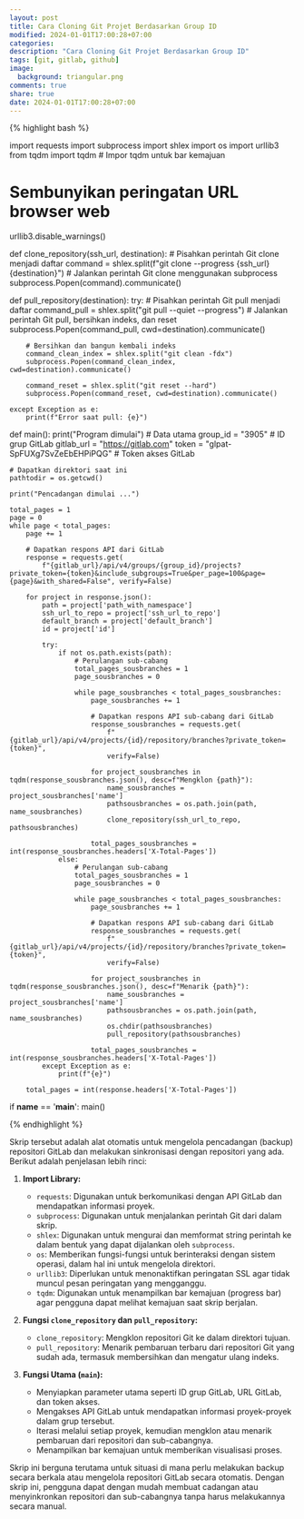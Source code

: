 ```yaml
---
layout: post
title: Cara Cloning Git Projet Berdasarkan Group ID
modified: 2024-01-01T17:00:28+07:00
categories:
description: "Cara Cloning Git Projet Berdasarkan Group ID"
tags: [git, gitlab, github]
image:
  background: triangular.png
comments: true
share: true
date: 2024-01-01T17:00:28+07:00
---
```


{% highlight bash %} 

import requests
import subprocess
import shlex
import os
import urllib3
from tqdm import tqdm  # Impor tqdm untuk bar kemajuan

# Sembunyikan peringatan URL browser web
urllib3.disable_warnings()

def clone_repository(ssh_url, destination):
    # Pisahkan perintah Git clone menjadi daftar
    command = shlex.split(f"git clone --progress {ssh_url} {destination}")
    # Jalankan perintah Git clone menggunakan subprocess
    subprocess.Popen(command).communicate()

def pull_repository(destination):
    try:
        # Pisahkan perintah Git pull menjadi daftar
        command_pull = shlex.split("git pull --quiet --progress")
        # Jalankan perintah Git pull, bersihkan indeks, dan reset
        subprocess.Popen(command_pull, cwd=destination).communicate()
        
        # Bersihkan dan bangun kembali indeks
        command_clean_index = shlex.split("git clean -fdx")
        subprocess.Popen(command_clean_index, cwd=destination).communicate()

        command_reset = shlex.split("git reset --hard")
        subprocess.Popen(command_reset, cwd=destination).communicate()

    except Exception as e:
        print(f"Error saat pull: {e}")

def main():
    print("Program dimulai")
    # Data utama
    group_id = "3905"  # ID grup GitLab
    gitlab_url = "https://gitlab.com"
    token = "glpat-SpFUXg7SvZeEbEHPiPQG"  # Token akses GitLab

    # Dapatkan direktori saat ini
    pathtodir = os.getcwd()

    print("Pencadangan dimulai ...")

    total_pages = 1
    page = 0
    while page < total_pages:
        page += 1

        # Dapatkan respons API dari GitLab
        response = requests.get(
            f"{gitlab_url}/api/v4/groups/{group_id}/projects?private_token={token}&include_subgroups=True&per_page=100&page={page}&with_shared=False", verify=False)
        
        for project in response.json():
            path = project['path_with_namespace']
            ssh_url_to_repo = project['ssh_url_to_repo']
            default_branch = project['default_branch']
            id = project['id']

            try:
                if not os.path.exists(path):
                    # Perulangan sub-cabang
                    total_pages_sousbranches = 1
                    page_sousbranches = 0

                    while page_sousbranches < total_pages_sousbranches:
                        page_sousbranches += 1

                        # Dapatkan respons API sub-cabang dari GitLab
                        response_sousbranches = requests.get(
                            f"{gitlab_url}/api/v4/projects/{id}/repository/branches?private_token={token}",
                            verify=False)

                        for project_sousbranches in tqdm(response_sousbranches.json(), desc=f"Mengklon {path}"):
                            name_sousbranches = project_sousbranches['name']
                            pathsousbranches = os.path.join(path, name_sousbranches)
                            clone_repository(ssh_url_to_repo, pathsousbranches)

                        total_pages_sousbranches = int(response_sousbranches.headers['X-Total-Pages'])
                else:
                    # Perulangan sub-cabang
                    total_pages_sousbranches = 1
                    page_sousbranches = 0

                    while page_sousbranches < total_pages_sousbranches:
                        page_sousbranches += 1

                        # Dapatkan respons API sub-cabang dari GitLab
                        response_sousbranches = requests.get(
                            f"{gitlab_url}/api/v4/projects/{id}/repository/branches?private_token={token}",
                            verify=False)

                        for project_sousbranches in tqdm(response_sousbranches.json(), desc=f"Menarik {path}"):
                            name_sousbranches = project_sousbranches['name']
                            pathsousbranches = os.path.join(path, name_sousbranches)
                            os.chdir(pathsousbranches)
                            pull_repository(pathsousbranches)

                        total_pages_sousbranches = int(response_sousbranches.headers['X-Total-Pages'])
            except Exception as e:
                print(f"{e}")

        total_pages = int(response.headers['X-Total-Pages'])

if __name__ == '__main__':
    main()

{% endhighlight %}


Skrip tersebut adalah alat otomatis untuk mengelola pencadangan (backup) repositori GitLab dan melakukan sinkronisasi dengan repositori yang ada. Berikut adalah penjelasan lebih rinci:

1. **Import Library:**
   - `requests`: Digunakan untuk berkomunikasi dengan API GitLab dan mendapatkan informasi proyek.
   - `subprocess`: Digunakan untuk menjalankan perintah Git dari dalam skrip.
   - `shlex`: Digunakan untuk mengurai dan memformat string perintah ke dalam bentuk yang dapat dijalankan oleh `subprocess`.
   - `os`: Memberikan fungsi-fungsi untuk berinteraksi dengan sistem operasi, dalam hal ini untuk mengelola direktori.
   - `urllib3`: Diperlukan untuk menonaktifkan peringatan SSL agar tidak muncul pesan peringatan yang mengganggu.
   - `tqdm`: Digunakan untuk menampilkan bar kemajuan (progress bar) agar pengguna dapat melihat kemajuan saat skrip berjalan.

2. **Fungsi `clone_repository` dan `pull_repository`:**
   - `clone_repository`: Mengklon repositori Git ke dalam direktori tujuan.
   - `pull_repository`: Menarik pembaruan terbaru dari repositori Git yang sudah ada, termasuk membersihkan dan mengatur ulang indeks.

3. **Fungsi Utama (`main`):**
   - Menyiapkan parameter utama seperti ID grup GitLab, URL GitLab, dan token akses.
   - Mengakses API GitLab untuk mendapatkan informasi proyek-proyek dalam grup tersebut.
   - Iterasi melalui setiap proyek, kemudian mengklon atau menarik pembaruan dari repositori dan sub-cabangnya.
   - Menampilkan bar kemajuan untuk memberikan visualisasi proses.

Skrip ini berguna terutama untuk situasi di mana perlu melakukan backup secara berkala atau mengelola repositori GitLab secara otomatis. Dengan skrip ini, pengguna dapat dengan mudah membuat cadangan atau menyinkronkan repositori dan sub-cabangnya tanpa harus melakukannya secara manual.